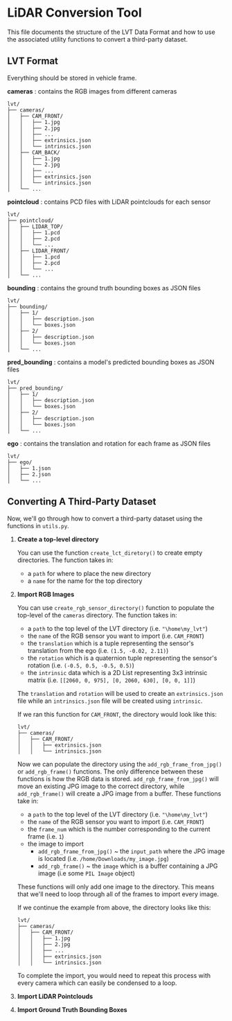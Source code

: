 # LiDAR Conversion Tool
This file documents the structure of the LVT Data Format and how to use the associated utility functions to convert a third-party dataset.


## LVT Format
Everything should be stored in vehicle frame.

**cameras** : contains the RGB images from different cameras
```
lvt/
├── cameras/
│   ├── CAM_FRONT/
│   │   ├── 1.jpg
│   │   ├── 2.jpg
│   │   ├── ...
│   │   ├── extrinsics.json
│   │   └── intrinsics.json    
│   ├── CAM_BACK/
│   │   ├── 1.jpg
│   │   └── 2.jpg
│   │   ├── ...
│   │   ├── extrinsics.json
│   │   └── intrinsics.json   
│   └── ...
```
**pointcloud** : contains PCD files with LiDAR pointclouds for each sensor
```
lvt/
├── pointcloud/
│   ├── LIDAR_TOP/
│   │   ├── 1.pcd
│   │   ├── 2.pcd
│   │   └── ...
│   ├── LIDAR_FRONT/
│   │   ├── 1.pcd
│   │   ├── 2.pcd
│   │   └── ...
│   └── ...
```
**bounding** : contains the ground truth bounding boxes as JSON files
```
lvt/
├── bounding/
│   ├── 1/
│   │   ├── description.json
│   │   └── boxes.json
│   ├── 2/
│   │   ├── description.json
│   │   └── boxes.json
│   └── ...
```
**pred_bounding** : contains a model's predicted bounding boxes as JSON files
```
lvt/
├── pred_bounding/
│   ├── 1/
│   │   ├── description.json
│   │   └── boxes.json
│   ├── 2/
│   │   ├── description.json
│   │   └── boxes.json
│   └── ...
```
**ego** : contains the translation and rotation for each frame as JSON files
```
lvt/
├── ego/
│   ├── 1.json
│   ├── 2.json
│   └── ...
```

## Converting A Third-Party Dataset
Now, we'll go through how to convert a third-party dataset using the functions in `utils.py`.

1. **Create a top-level directory**
    
    You can use the function `create_lct_diretory()` to create empty directories. The function takes in:
    * a `path` for where to place the new directory
    * a `name` for the name for the top directory

2. **Import RGB Images**

    You can use `create_rgb_sensor_directory()` function to populate the top-level of the `cameras` directory. The function takes in:
    * a `path` to the top level of the LVT directory (i.e. `"\home\my_lvt"`)
    * the `name` of the RGB sensor you want to import (i.e. `CAM_FRONT`)
    * the `translation` which is a tuple representing the sensor's translation from the ego (i.e. `(1.5, -0.02, 2.11)`)
    * the `rotation` which is a quaternion tuple representing the sensor's rotation (i.e. `(-0.5, 0.5, -0.5, 0.5)`)
    * the `intrinsic` data which is a 2D List representing 3x3 intrinsic matrix (i.e. `[[2060, 0, 975], [0, 2060, 630], [0, 0, 1]]`)

    The `translation` and `rotation` will be used to create an `extrinsics.json` file while an `intrinsics.json` file will be created using `intrinsic`. 

    If we ran this function for `CAM_FRONT`, the directory would look like this:
    ```
    lvt/
    ├── cameras/
    │   ├── CAM_FRONT/
    │   │   ├── extrinsics.json
    │   │   └── intrinsics.json 
    ```
    Now we can populate the directory using the `add_rgb_frame_from_jpg()` or `add_rgb_frame()` functions. The only difference between these functions is how the RGB data is stored. `add_rgb_frame_from_jpg()` will move an existing JPG image to the correct directory, while `add_rgb_frame()` will create a JPG image from a buffer. These functions take in:
    * a `path` to the top level of the LVT directory (i.e. `"\home\my_lvt"`)
    * the `name` of the RGB sensor you want to import (i.e. `CAM_FRONT`)
    * the `frame_num` which is the number corresponding to the current frame (i.e. `1`)
    * the image to import
        * `add_rgb_frame_from_jpg()` ~ the `input_path` where the JPG image is located (i.e. `/home/Downloads/my_image.jpg`)
        * `add_rgb_frame()` ~ the `image` which is a buffer containing a JPG image (i.e some `PIL Image` object)


    These functions will only add one image to the directory. This means that we'll need to loop through all of the frames to import every image. 

    If we continue the example from above, the directory looks like this:
    ```
    lvt/
    ├── cameras/
    │   ├── CAM_FRONT/
    │   │   ├── 1.jpg
    │   │   ├── 2.jpg
    │   │   ├── ...    
    │   │   ├── extrinsics.json
    │   │   └── intrinsics.json 
    ```

    To complete the import, you would need to repeat this process with every camera which can easily be condensed to a loop.

3. **Import LiDAR Pointclouds**

4. **Import Ground Truth Bounding Boxes**





